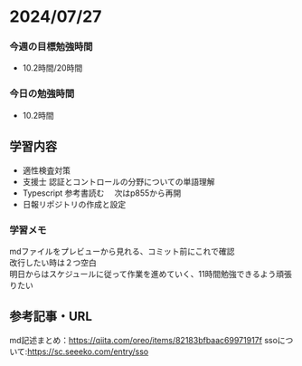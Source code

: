 # 2024/07/27

### 今週の目標勉強時間
- 10.2時間/20時間

### 今日の勉強時間
- 10.2時間

## 学習内容
- 適性検査対策
- 支援士 認証とコントロールの分野についての単語理解
- Typescript 参考書読む　 次はp855から再開
- 日報リポジトリの作成と設定

### 学習メモ
mdファイルをプレビューから見れる、コミット前にこれで確認  
改行したい時は２つ空白  
明日からはスケジュールに従って作業を進めていく、11時間勉強できるよう頑張りたい
## 参考記事・URL
md記述まとめ：<https://qiita.com/oreo/items/82183bfbaac69971917f>
ssoについて:<https://sc.seeeko.com/entry/sso>
